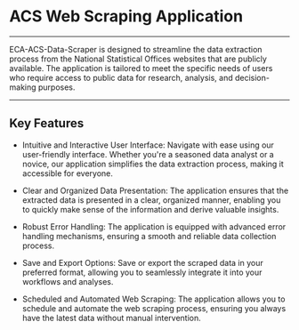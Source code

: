 # ACS Web Scraping Application
---
ECA-ACS-Data-Scraper is designed to streamline the data extraction process from the National Statistical Offices websites that are publicly available. The application is tailored to meet the specific needs of users who require access to public data for research, analysis, and decision-making purposes.

---

## Key Features
- Intuitive and Interactive User Interface: Navigate with ease using our user-friendly interface. Whether you're a seasoned data analyst or a novice, our application simplifies the data extraction process, making it accessible for everyone.

- Clear and Organized Data Presentation: The application ensures that the extracted data is presented in a clear, organized manner, enabling you to quickly make sense of the information and derive valuable insights.

- Robust Error Handling: The application is equipped with advanced error handling mechanisms, ensuring a smooth and reliable data collection process.

- Save and Export Options: Save or export the scraped data in your preferred format, allowing you to seamlessly integrate it into your workflows and analyses.

- Scheduled and Automated Web Scraping: The application allows you to schedule and automate the web scraping process, ensuring you always have the latest data without manual intervention.
